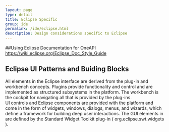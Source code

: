 ```yaml
---
layout: page
type: detail
title: Eclipse Specific
group: ide
permalink: /ide/eclipse.html
description: Design considerations specific to Eclipse
---
```


##Using Eclipse Documentation for OneAPI
https://wiki.eclipse.org/Eclipse_Doc_Style_Guide


## Eclipse UI Patterns and Buiding Blocks
All elements in the Eclipse interface are derived from the plug-in and workbench concepts. Plugins provide functionality and control and are implemented as structured subsystems in the platform.  The workbench is the cockpit for navigating all that is provided by the plug-ins.  
UI controls and Eclipse components are provided with the platform and come in the form of widgets, windows, dialogs, menus, and wizards, which define a framework for building deep user interactions.
The GUI elements in are defined by the Standard Widget Toolkit plug-in ( org.eclipse.swt.widgets ).

 
